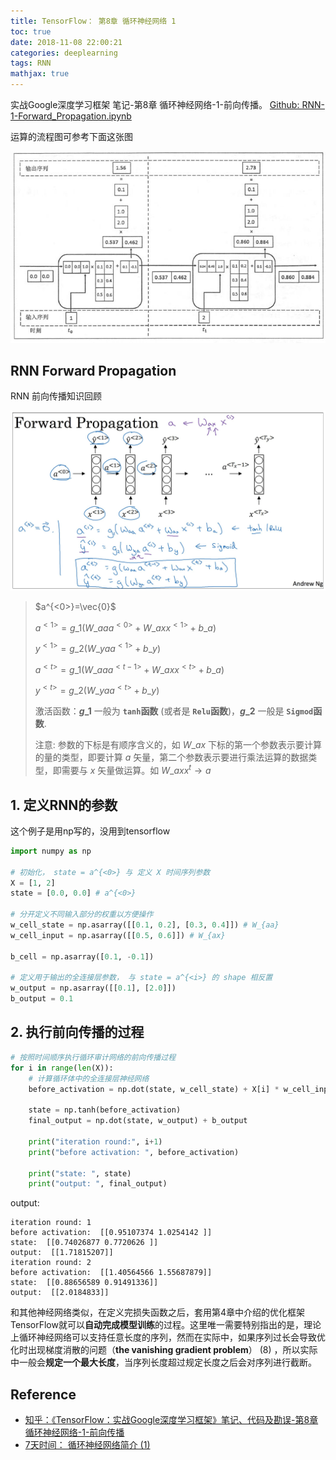 ```yaml
---
title: TensorFlow： 第8章 循环神经网络 1
toc: true
date: 2018-11-08 22:00:21
categories: deeplearning
tags: RNN
mathjax: true
---
```


实战Google深度学习框架 笔记-第8章 循环神经网络-1-前向传播。 [Github: RNN-1-Forward_Propagation.ipynb][g2]

<!-- more -->

运算的流程图可参考下面这张图

<img src="/images/tensorflow/tf-google-8-1.jpg" width="800" />

## RNN Forward Propagation

RNN 前向传播知识回顾

<img src="/images/deeplearning/C5W1-10_1.png" width="750" />

> $a^{<0>}=\vec{0}$
> 
> $a^{<1>}=g\_1(W\_{aa}a^{<0>}+W\_{ax}x^{<1>}+b\_a)$
> 
> $y^{<1>}=g\_2(W\_{ya}a^{<1>}+b\_y)$
> 
> $a^{<{t}>}=g\_1(W\_{aa}a^{<{t-1}>}+W\_{ax}x^{<{t}>}+b\_a)$
> 
> $y^{<{t}>}=g\_2(W\_{ya}a^{<{t}>}+b\_y)$
>
> 激活函数：**$g\_1$** 一般为 **`tanh`函数** (或者是 **`Relu`函数**)，**$g\_2$** 一般是 **`Sigmod`函数**.
>
> 注意: 参数的下标是有顺序含义的，如 $W\_{ax}$ 下标的第一个参数表示要计算的量的类型，即要计算 $a$ 矢量，第二个参数表示要进行乘法运算的数据类型，即需要与 $x$ 矢量做运算。如 $W\_{ax} x^{t}\rightarrow{a}$

## 1. 定义RNN的参数

这个例子是用np写的，没用到tensorflow

```py
import numpy as np

# 初始化， state = a^{<0>} 与 定义 X 时间序列参数
X = [1, 2]
state = [0.0, 0.0] # a^{<0>}

# 分开定义不同输入部分的权重以方便操作
w_cell_state = np.asarray([[0.1, 0.2], [0.3, 0.4]]) # W_{aa}
w_cell_input = np.asarray([[0.5, 0.6]]) # W_{ax}

b_cell = np.asarray([0.1, -0.1])

# 定义用于输出的全连接层参数， 与 state = a^{<i>} 的 shape 相反置
w_output = np.asarray([[0.1], [2.0]])
b_output = 0.1
```

## 2. 执行前向传播的过程

```py
# 按照时间顺序执行循环审计网络的前向传播过程
for i in range(len(X)):
    # 计算循环体中的全连接层神经网络
    before_activation = np.dot(state, w_cell_state) + X[i] * w_cell_input + b_cell
    
    state = np.tanh(before_activation)
    final_output = np.dot(state, w_output) + b_output
    
    print("iteration round:", i+1)
    print("before activation: ", before_activation)
    
    print("state: ", state)
    print("output: ", final_output)
```

output:

```
iteration round: 1
before activation:  [[0.95107374 1.0254142 ]]
state:  [[0.74026877 0.7720626 ]]
output:  [[1.71815207]]
iteration round: 2
before activation:  [[1.40564566 1.55687879]]
state:  [[0.88656589 0.91491336]]
output:  [[2.0184833]]
```

和其他神经网络类似，在定义完损失函数之后，套用第4章中介绍的优化框架TensorFlow就可以**自动完成模型训练**的过程。这里唯一需要特别指出的是，理论上循环神经网络可以支持任意长度的序列，然而在实际中，如果序列过长会导致优化时出现梯度消散的问题（**the vanishing gradient problem**） (8) ，所以实际中一般会**规定一个最大长度**，当序列长度超过规定长度之后会对序列进行截断。

## Reference

- [知乎：《TensorFlow：实战Google深度学习框架》笔记、代码及勘误-第8章 循环神经网络-1-前向传播][1]
- [7天时间： 循环神经网络简介 (1)][2]

[img1]: /images/tensorflow/tf-google-8-1.jpg

[1]: https://zhuanlan.zhihu.com/p/31539492
[2]: http://b.7dtime.com/B076DGNXP1/13/0.html

[g2]: https://github.com/blair101/TensorFlowExamples/tree/master/Chapter8

<script type="text/x-mathjax-config">
  MathJax.Hub.Config({
    extensions: ["tex2jax.js"],
    jax: ["input/TeX"],
    tex2jax: {
      inlineMath: [ ['$','$'], ['\\(','\\)'] ],
      displayMath: [ ['$$','$$']],
      processEscapes: true
    }
  });
</script>
<script type="text/javascript" src="https://cdn.mathjax.org/mathjax/latest/MathJax.js?config=TeX-AMS_HTML,http://myserver.com/MathJax/config/local/local.js">
</script>
